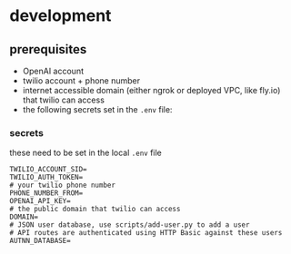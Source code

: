 # development

## prerequisites

* OpenAI account
* twilio account + phone number
* internet accessible domain (either ngrok or deployed VPC, like fly.io) that twilio can access
* the following secrets set in the `.env` file:

### secrets

these need to be set in the local `.env` file

```
TWILIO_ACCOUNT_SID=
TWILIO_AUTH_TOKEN=
# your twilio phone number
PHONE_NUMBER_FROM=
OPENAI_API_KEY=
# the public domain that twilio can access
DOMAIN=
# JSON user database, use scripts/add-user.py to add a user
# API routes are authenticated using HTTP Basic against these users
AUTNN_DATABASE=
```

